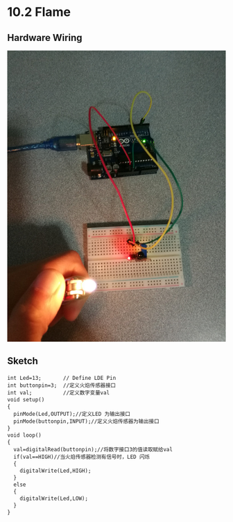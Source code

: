 # 10.2 Flame

## Hardware Wiring
![Image](../../Examples/sensor-kit-for-arduino/023_flame.jpg)

## Sketch
```
int Led=13;       // Define LDE Pin
int buttonpin=3;  //定义火焰传感器接口
int val;          //定义数字变量val
void setup()
{
  pinMode(Led,OUTPUT);//定义LED 为输出接口
  pinMode(buttonpin,INPUT);//定义火焰传感器为输出接口
}
void loop()
{
  val=digitalRead(buttonpin);//将数字接口3的值读取赋给val
  if(val==HIGH)//当火焰传感器检测有信号时，LED 闪烁
  {
    digitalWrite(Led,HIGH);
  }
  else
  {
    digitalWrite(Led,LOW);
  }
}
```
